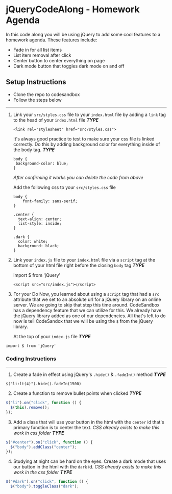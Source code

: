 # jQueryCodeAlong - Homework Agenda

In this code along you will be using jQuery to add some cool features to a homework agenda. These features include:

- Fade in for all list items
- List item removal after click
- Center button to center everything on page
- Dark mode button that toggles dark mode on and off

## Setup Instructions

- Clone the repo to codesandbox
- Follow the steps below

---

1. Link your `src/styles.css` file to your `index.html` file by adding a `link` tag to the head of your `index.html` file
   **_TYPE_**

   ```
   <link rel="stylesheet" href="src/styles.css">
   ```

   It's always good practice to test to make sure your css file is linked correctly. Do this by adding background color for everything inside of the body tag.
   **_TYPE_**

   ```
   body {
    background-color: blue;
   }
   ```

   _After confirming it works you can delete the code from above_

   Add the following css to your `src/styles.css` file

   ```
   body {
       font-family: sans-serif;
   }

   .center {
     text-align: center;
     list-style: inside;
   }

   .dark {
     color: white;
     background: black;
   }
   ```

2. Link your `index.js` file to your `index.html` file via a `script` tag at the bottom of your html file right before the closing `body` tag
   **_TYPE_**

   import \$ from 'jQuery'

   ```
   <script src="src/index.js"></script>
   ```

3. For your Do Now, you learned about using a `script` tag that had a `src` attribute that we set to an absolute url for a jQuery library on an online server. We are going to skip that step this time around. CodeSandbox has a dependency feature that we can utilize for this. We already have the jQuery library added as one of our dependencies. All that's left to do now is tell CodeSandox that we will be using the `$` from the jQuery library.

   At the top of your `index.js` file
   **_TYPE_**

```
import $ from 'jQuery'
```

### Coding Instructions

---

1. Create a fade in effect using jQuery's `.hide()` & `.fadeIn()` method
   **_TYPE_**

```
$("li:lt(4)").hide().fadeIn(1500)
```

2. Create a function to remove bullet points when clicked
   **_TYPE_**

```javascript
$("li").on("click", function () {
  $(this).remove();
});
```

3. Add a class that will use your button in the html with the `center` id that's primary function is to center the text. _CSS already exists to make this work in css folder_
   **_TYPE_**

```javascript
$("#center").on("click", function () {
  $("body").addClass("center");
});
```

4. Studying at night can be hard on the eyes. Create a dark mode that uses our button in the html with the `dark` id. _CSS already exists to make this work in the css folder_
   **_TYPE_**

```javascript
$("#dark").on("click", function () {
  $("body").toggleClass("dark");
```
